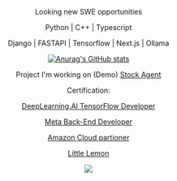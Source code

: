 

<div align="center">
    <p> Looking new SWE opportunities</p>
    <p> Python | C++ | Typescript </p>
    <p>Django | FASTAPI | Tensorflow | Next.js | Ollama </p>
    <p></p>
</div>



<div align="center">

[![Anurag's GitHub stats](https://github-readme-stats.vercel.app/api?username=Talen-520&theme=radical&count_private=true)](https://github.com/anuraghazra/github-readme-stats)

</div>
<div align="center">
  




Project I'm working on (Demo)
[Stock Agent](https://agent.techtaohu.com/)


Certification:

[DeepLearning.AI TensorFlow Developer](https://www.coursera.org/account/accomplishments/professional-cert/JN6YURYEHD25)


[Meta Back-End Developer](https://www.credly.com/badges/2366cc64-675f-4f23-a45e-ede187918c75/linked_in_profile
)


[Amazon Cloud partioner](https://www.credly.com/badges/4b3c22ba-439c-41ee-95cd-7b93dc72e519/linked_in_profile
)


[Little Lemon](https://techtaohu.com/)


<a href="https://hits.seeyoufarm.com"><img src="https://hits.seeyoufarm.com/api/count/incr/badge.svg?url=https%3A%2F%2Fgithub.com%2FTalen-520%2Fhit-counter&count_bg=%2379C83D&title_bg=%23555555&icon=&icon_color=%23E7E7E7&title=Visitor&edge_flat=false"/></a>

